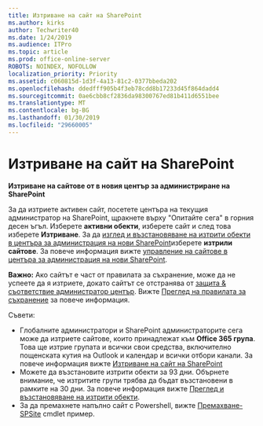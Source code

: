 ```yaml
---
title: Изтриване на сайт на SharePoint
ms.author: kirks
author: Techwriter40
ms.date: 1/24/2019
ms.audience: ITPro
ms.topic: article
ms.prod: office-online-server
ROBOTS: NOINDEX, NOFOLLOW
localization_priority: Priority
ms.assetid: c060815d-1d3f-4a13-81c2-0377bbeda202
ms.openlocfilehash: ddedfff905b4f3eb78cdd8b17233d45f864dadd4
ms.sourcegitcommit: 0ae6cbb8cf2836da98300767ed81b411d6551bee
ms.translationtype: MT
ms.contentlocale: bg-BG
ms.lasthandoff: 01/30/2019
ms.locfileid: "29660005"
---
```

# <a name="delete-a-sharepoint-site"></a>Изтриване на сайт на SharePoint
 **Изтриване на сайтове от в новия център за администриране на SharePoint**
  
За да изтриете активен сайт, посетете центъра на текущия администратор на SharePoint, щракнете върху "Опитайте сега" в горния десен ъгъл. Изберете **активни обекти**, изберете сайт и след това изберете **Изтриване**. За да [изглед и възстановяване на изтрити обекти в центъра за администрация на нови SharePoint](https://docs.microsoft.com/sharepoint/view-and-restore-deleted-sites-in-new-admin-center)изберете **изтрили сайтове**. За повече информация вижте [управление на сайтове в центъра за администрация на нови SharePoint](https://docs.microsoft.com/sharepoint/manage-sites-in-new-admin-center).
  
**Важно:** Ако сайтът е част от правилата за съхранение, може да не успеете да я изтриете, докато сайтът се отстранява от [защита &amp; съответствие администратор център](https://protection.office.com/?rfr=AdminCenter#/homepage). Вижте [Преглед на правилата за съхранение](https://docs.microsoft.com/office365/securitycompliance/retention-policies#content-in-onedrive-accounts-and-sharepoint-sites) за повече информация. 
  
Съвети:
- Глобалните администратори и SharePoint администраторите сега може да изтриете сайтове, които принадлежат към **Office 365 група**. Това ще изтрие групата и всички свои средства, включително пощенската кутия на Outlook и календар и всички отбори канали. За повече информация вижте [Изтриване на сайт на SharePoint](https://docs.microsoft.com/sharepoint/manage-sites-in-new-admin-center#delete-a-site)
- Можете да възстановите изтрити обекти за 93 дни. Обърнете внимание, че изтритите групи трябва да бъдат възстановени в рамките на 30 дни. За повече информация вижте [Преглед и възстановяване на изтрити обекти](https://docs.microsoft.com/sharepoint/view-and-restore-deleted-sites-in-new-admin-center).
- За да премахнете напълно сайт с Powershell, вижте [Премахване-SPSite](https://docs.microsoft.com/powershell/module/sharepoint-server/remove-spsite?view=sharepoint-ps) cmdlet пример. 
  

